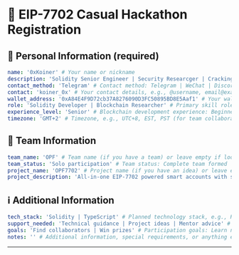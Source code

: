 # 🚀 EIP-7702 Casual Hackathon Registration

<!--
Please fill out the information below. This information will be automatically processed.
Do not remove the --- markers or change the field names.
-->

## 👤 Personal Information (required)

```yaml
name: '0xKoiner' # Your name or nickname
description: 'Solidity Senior Engineer | Security Researcger | Cracking EIP-7702 && AA' # Brief personal introduction including skills and experience (One sentence)
contact_method: 'Telegram' # Contact method: Telegram | WeChat | Discord | Email | X(Twitter) | GitHub
contact: 'koiner_0x' # Your contact details, e.g., @username, email@example.com
wallet_address: '0xA84E4F9D72cb37A8276090D3FC50895BD8E5Aaf1' # Your wallet address or ENS domain on Ethereum mainnet
role: 'Solidity Developer | Blockchain Researcher' # Primary skill role: Solidity Developer | Frontend Developer | Backend Developer | Full-stack Developer | Product Manager | UI/UX Designer | Test Engineer | Blockchain Researcher | etc.
experience_level: 'Senior' # Blockchain development experience: Beginner | Junior | Intermediate | Senior | Expert
timezone: 'GMT+2' # Timezone, e.g., UTC+8, EST, PST (for team collaboration scheduling)
```

## 👥 Team Information

```yaml
team_name: 'OPF' # Team name (if you have a team) or leave empty if looking for a team
team_status: 'Solo participation' # Team status: Complete team formed | Looking for teammates | Open to join other teams | Solo participation
project_name: 'OPF7702' # Project name (if you have an idea) or leave empty if undecided
project_description: 'All-in-one EIP-7702 powered smart accounts with session key support' # Brief description about your project in one sentence
```

## ℹ️ Additional Information

```yaml
tech_stack: 'Solidity | TypeScript' # Planned technology stack, e.g., React, Node.js, Solidity, Hardhat, ethers.js
support_needed: 'Technical guidance | Project ideas | Mentor advice' # Type of support needed: Technical guidance | Team matching | Project ideas | Resource connection | Mentor advice
goals: 'Find collaborators | Win prizes' # Participation goals: Learn new technology | Build MVP | Find collaborators | Win prizes | Other
notes: '' # Additional information, special requirements, or anything else you'd like to share
```

---

<!-- Do not edit below this line. This section will be automatically generated when your registration is processed. -->
